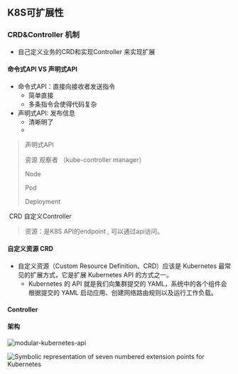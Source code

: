 ## K8S可扩展性

### CRD&Controller 机制

- 自己定义业务的CRD和实现Controller 来实现扩展



#### 命令式API VS 声明式API

- 命令式API：直接向接收者发送指令
  - 简单直接
  - 多条指令会使得代码复杂
- 声明式API:   发布信息
  - 清晰明了
  - 

> 声明式API
>
> 资源                         观察者 （kube-controller manager）
>
> Node
>
> Pod
>
> Deployment 

​     CRD                        自定义Controller

> 资源：是K8S API的endpoint ,  可以通过api访问。

#### 自定义资源 CRD

- 自定义资源（Custom Resource Definition、CRD）应该是 Kubernetes 最常见的扩展方式，它是扩展 Kubernetes API 的方式之一。
  - Kubernetes 的 API 就是我们向集群提交的 YAML，系统中的各个组件会根据提交的 YAML 启动应用、创建网络路由规则以及运行工作负载。









#### Controller





#### 架构

![modular-kubernetes-api](https://img.draveness.me/modular-kubernetes-api-2021-03-24-16165170057450.png)







![Symbolic representation of seven numbered extension points for Kubernetes](https://kubernetes.ac.cn/docs/concepts/extend-kubernetes/extension-points.png)
